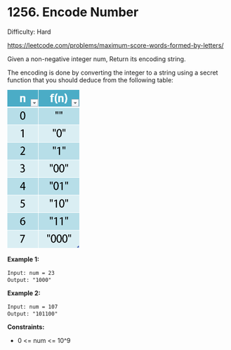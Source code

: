 # 1256. Encode Number

Difficulty: Hard

https://leetcode.com/problems/maximum-score-words-formed-by-letters/

Given a non-negative integer num, Return its encoding string.

The encoding is done by converting the integer to a string using a secret function that you should deduce from the following table:

![table](table.png)

**Example 1:**
```
Input: num = 23
Output: "1000"
```

**Example 2:**
```
Input: num = 107
Output: "101100"
```

**Constraints:**

* 0 <= num <= 10^9
